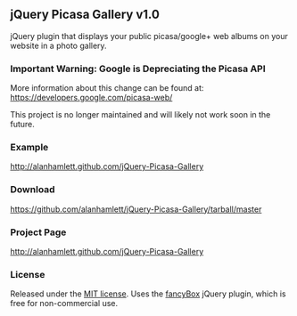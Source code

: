 ## jQuery Picasa Gallery v1.0
jQuery plugin that displays your public picasa/google+ web albums on your website in a photo gallery.

### Important Warning: Google is Depreciating the Picasa API

More information about this change can be found at:
https://developers.google.com/picasa-web/

This project is no longer maintained and will likely not work soon in the future.

### Example
<http://alanhamlett.github.com/jQuery-Picasa-Gallery>

### Download
<https://github.com/alanhamlett/jQuery-Picasa-Gallery/tarball/master>

### Project Page
<http://alanhamlett.github.com/jQuery-Picasa-Gallery>

### License
Released under the [MIT license](http://www.opensource.org/licenses/mit-license.php).
Uses the [fancyBox](http://fancyapps.com/fancybox/) jQuery plugin, which is free for non-commercial use.


